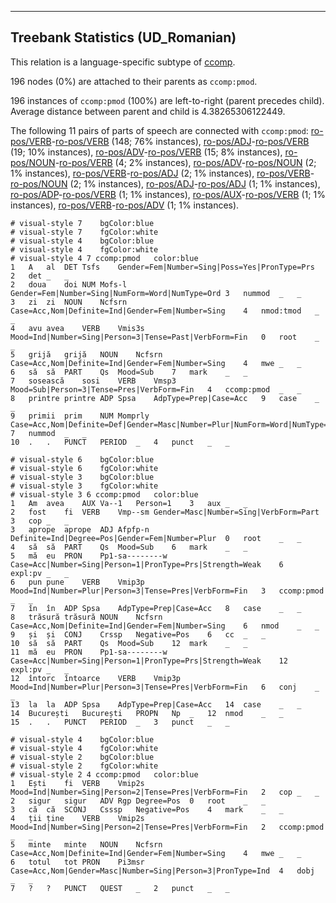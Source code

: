 

--------------------------------------------------------------------------------

## Treebank Statistics (UD_Romanian)

This relation is a language-specific subtype of [ccomp]().

196 nodes (0%) are attached to their parents as `ccomp:pmod`.

196 instances of `ccomp:pmod` (100%) are left-to-right (parent precedes child).
Average distance between parent and child is 4.38265306122449.

The following 11 pairs of parts of speech are connected with `ccomp:pmod`: [ro-pos/VERB]()-[ro-pos/VERB]() (148; 76% instances), [ro-pos/ADJ]()-[ro-pos/VERB]() (19; 10% instances), [ro-pos/ADV]()-[ro-pos/VERB]() (15; 8% instances), [ro-pos/NOUN]()-[ro-pos/VERB]() (4; 2% instances), [ro-pos/ADV]()-[ro-pos/NOUN]() (2; 1% instances), [ro-pos/VERB]()-[ro-pos/ADJ]() (2; 1% instances), [ro-pos/VERB]()-[ro-pos/NOUN]() (2; 1% instances), [ro-pos/ADJ]()-[ro-pos/ADJ]() (1; 1% instances), [ro-pos/ADP]()-[ro-pos/VERB]() (1; 1% instances), [ro-pos/AUX]()-[ro-pos/VERB]() (1; 1% instances), [ro-pos/VERB]()-[ro-pos/ADV]() (1; 1% instances).


~~~ conllu
# visual-style 7	bgColor:blue
# visual-style 7	fgColor:white
# visual-style 4	bgColor:blue
# visual-style 4	fgColor:white
# visual-style 4 7 ccomp:pmod	color:blue
1	A	al	DET	Tsfs	Gender=Fem|Number=Sing|Poss=Yes|PronType=Prs	2	det	_	_
2	doua	doi	NUM	Mofs-l	Gender=Fem|Number=Sing|NumForm=Word|NumType=Ord	3	nummod	_	_
3	zi	zi	NOUN	Ncfsrn	Case=Acc,Nom|Definite=Ind|Gender=Fem|Number=Sing	4	nmod:tmod	_	_
4	avu	avea	VERB	Vmis3s	Mood=Ind|Number=Sing|Person=3|Tense=Past|VerbForm=Fin	0	root	_	_
5	grijă	grijă	NOUN	Ncfsrn	Case=Acc,Nom|Definite=Ind|Gender=Fem|Number=Sing	4	mwe	_	_
6	să	să	PART	Qs	Mood=Sub	7	mark	_	_
7	sosească	sosi	VERB	Vmsp3	Mood=Sub|Person=3|Tense=Pres|VerbForm=Fin	4	ccomp:pmod	_	_
8	printre	printre	ADP	Spsa	AdpType=Prep|Case=Acc	9	case	_	_
9	primii	prim	NUM	Momprly	Case=Acc,Nom|Definite=Def|Gender=Masc|Number=Plur|NumForm=Word|NumType=Ord	7	nummod	_	_
10	.	.	PUNCT	PERIOD	_	4	punct	_	_

~~~


~~~ conllu
# visual-style 6	bgColor:blue
# visual-style 6	fgColor:white
# visual-style 3	bgColor:blue
# visual-style 3	fgColor:white
# visual-style 3 6 ccomp:pmod	color:blue
1	Am	avea	AUX	Va--1	Person=1	3	aux	_	_
2	fost	fi	VERB	Vmp--sm	Gender=Masc|Number=Sing|VerbForm=Part	3	cop	_	_
3	aprope	aprope	ADJ	Afpfp-n	Definite=Ind|Degree=Pos|Gender=Fem|Number=Plur	0	root	_	_
4	să	să	PART	Qs	Mood=Sub	6	mark	_	_
5	mă	eu	PRON	Pp1-sa--------w	Case=Acc|Number=Sing|Person=1|PronType=Prs|Strength=Weak	6	expl:pv	_	_
6	pun	pune	VERB	Vmip3p	Mood=Ind|Number=Plur|Person=3|Tense=Pres|VerbForm=Fin	3	ccomp:pmod	_	_
7	în	în	ADP	Spsa	AdpType=Prep|Case=Acc	8	case	_	_
8	trăsură	trăsură	NOUN	Ncfsrn	Case=Acc,Nom|Definite=Ind|Gender=Fem|Number=Sing	6	nmod	_	_
9	și	și	CONJ	Crssp	Negative=Pos	6	cc	_	_
10	să	să	PART	Qs	Mood=Sub	12	mark	_	_
11	mă	eu	PRON	Pp1-sa--------w	Case=Acc|Number=Sing|Person=1|PronType=Prs|Strength=Weak	12	expl:pv	_	_
12	întorc	întoarce	VERB	Vmip3p	Mood=Ind|Number=Plur|Person=3|Tense=Pres|VerbForm=Fin	6	conj	_	_
13	la	la	ADP	Spsa	AdpType=Prep|Case=Acc	14	case	_	_
14	București	București	PROPN	Np	_	12	nmod	_	_
15	.	.	PUNCT	PERIOD	_	3	punct	_	_

~~~


~~~ conllu
# visual-style 4	bgColor:blue
# visual-style 4	fgColor:white
# visual-style 2	bgColor:blue
# visual-style 2	fgColor:white
# visual-style 2 4 ccomp:pmod	color:blue
1	Ești	fi	VERB	Vmip2s	Mood=Ind|Number=Sing|Person=2|Tense=Pres|VerbForm=Fin	2	cop	_	_
2	sigur	sigur	ADV	Rgp	Degree=Pos	0	root	_	_
3	că	că	SCONJ	Csssp	Negative=Pos	4	mark	_	_
4	ții	ține	VERB	Vmip2s	Mood=Ind|Number=Sing|Person=2|Tense=Pres|VerbForm=Fin	2	ccomp:pmod	_	_
5	minte	minte	NOUN	Ncfsrn	Case=Acc,Nom|Definite=Ind|Gender=Fem|Number=Sing	4	mwe	_	_
6	totul	tot	PRON	Pi3msr	Case=Acc,Nom|Gender=Masc|Number=Sing|Person=3|PronType=Ind	4	dobj	_	_
7	?	?	PUNCT	QUEST	_	2	punct	_	_

~~~


